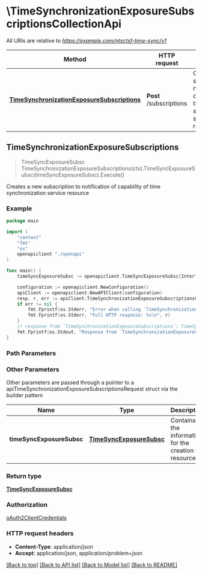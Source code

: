 # \TimeSynchronizationExposureSubscriptionsCollectionApi

All URIs are relative to *https://example.com/ntsctsf-time-sync/v1*

Method | HTTP request | Description
------------- | ------------- | -------------
[**TimeSynchronizationExposureSubscriptions**](TimeSynchronizationExposureSubscriptionsCollectionApi.md#TimeSynchronizationExposureSubscriptions) | **Post** /subscriptions | Creates a new subscription to notification of capability of time synchronization service resource



## TimeSynchronizationExposureSubscriptions

> TimeSyncExposureSubsc TimeSynchronizationExposureSubscriptions(ctx).TimeSyncExposureSubsc(timeSyncExposureSubsc).Execute()

Creates a new subscription to notification of capability of time synchronization service resource

### Example

```go
package main

import (
    "context"
    "fmt"
    "os"
    openapiclient "./openapi"
)

func main() {
    timeSyncExposureSubsc := openapiclient.TimeSyncExposureSubsc{Interface{}: new(interface{})} // TimeSyncExposureSubsc | Contains the information for the creation the resource.

    configuration := openapiclient.NewConfiguration()
    apiClient := openapiclient.NewAPIClient(configuration)
    resp, r, err := apiClient.TimeSynchronizationExposureSubscriptionsCollectionApi.TimeSynchronizationExposureSubscriptions(context.Background()).TimeSyncExposureSubsc(timeSyncExposureSubsc).Execute()
    if err != nil {
        fmt.Fprintf(os.Stderr, "Error when calling `TimeSynchronizationExposureSubscriptionsCollectionApi.TimeSynchronizationExposureSubscriptions``: %v\n", err)
        fmt.Fprintf(os.Stderr, "Full HTTP response: %v\n", r)
    }
    // response from `TimeSynchronizationExposureSubscriptions`: TimeSyncExposureSubsc
    fmt.Fprintf(os.Stdout, "Response from `TimeSynchronizationExposureSubscriptionsCollectionApi.TimeSynchronizationExposureSubscriptions`: %v\n", resp)
}
```

### Path Parameters



### Other Parameters

Other parameters are passed through a pointer to a apiTimeSynchronizationExposureSubscriptionsRequest struct via the builder pattern


Name | Type | Description  | Notes
------------- | ------------- | ------------- | -------------
 **timeSyncExposureSubsc** | [**TimeSyncExposureSubsc**](TimeSyncExposureSubsc.md) | Contains the information for the creation the resource. | 

### Return type

[**TimeSyncExposureSubsc**](TimeSyncExposureSubsc.md)

### Authorization

[oAuth2ClientCredentials](../README.md#oAuth2ClientCredentials)

### HTTP request headers

- **Content-Type**: application/json
- **Accept**: application/json, application/problem+json

[[Back to top]](#) [[Back to API list]](../README.md#documentation-for-api-endpoints)
[[Back to Model list]](../README.md#documentation-for-models)
[[Back to README]](../README.md)

